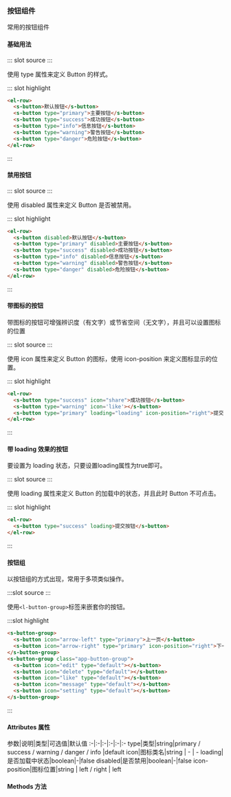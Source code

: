 ### 按钮组件
常用的按钮组件

#### 基础用法 

<demo-block>
::: slot source
<button-test1></button-test1>
:::

使用 type 属性来定义 Button 的样式。

::: slot highlight
```html
<el-row>
  <s-button>默认按钮</s-button>
  <s-button type="primary">主要按钮</s-button>
  <s-button type="success">成功按钮</s-button>
  <s-button type="info">信息按钮</s-button>
  <s-button type="warning">警告按钮</s-button>
  <s-button type="danger">危险按钮</s-button>
</el-row>
```
:::
</demo-block>

#### 禁用按钮
<demo-block>
::: slot source
<button-test2></button-test2>
:::

使用 disabled 属性来定义 Button 是否被禁用。

::: slot highlight
```html
<el-row>
  <s-button disabled>默认按钮</s-button>
  <s-button type="primary" disabled>主要按钮</s-button>
  <s-button type="success" disabled>成功按钮</s-button>
  <s-button type="info" disabled>信息按钮</s-button>
  <s-button type="warning" disabled>警告按钮</s-button>
  <s-button type="danger" disabled>危险按钮</s-button>
</el-row>
```
:::
</demo-block>

#### 带图标的按钮
带图标的按钮可增强辨识度（有文字）或节省空间（无文字），并且可以设置图标的位置

<demo-block>
::: slot source
<button-test3></button-test3>
:::

使用 icon 属性来定义 Button 的图标，使用 icon-position 来定义图标显示的位置。

::: slot highlight
```html
<el-row>
  <s-button type="success" icon="share">成功按钮</s-button>
  <s-button type="warning" icon='like'></s-button>
  <s-button type="primary" loading="loading" icon-position="right">提交按钮</s-button>
</el-row>
```
:::
</demo-block>

#### 带 loading 效果的按钮
要设置为 loading 状态，只要设置loading属性为true即可。

<demo-block>
::: slot source
<button-test4></button-test4>
:::

使用 loading 属性来定义 Button 的加载中的状态，并且此时 Button 不可点击。

::: slot highlight
```html
<el-row>
  <s-button type="success" loading>提交按钮</s-button>
</el-row>
```
:::
</demo-block>


#### 按钮组
以按钮组的方式出现，常用于多项类似操作。

<demo-block>
:::slot source
<button-test5></button-test5>
:::

使用`<l-button-group>`标签来嵌套你的按钮。

:::slot highlight
```html
<s-button-group>
  <s-button icon="arrow-left" type="primary">上一页</s-button>
  <s-button icon="arrow-right" type="primary" icon-position="right">下一页</s-button>
</s-button-group>
<s-button-group class="app-button-group">
  <s-button icon="edit" type="default"></s-button>
  <s-button icon="delete" type="default"></s-button>
  <s-button icon="like" type="default"></s-button>
  <s-button icon="message" type="default"></s-button>
  <s-button icon="setting" type="default"></s-button>
</s-button-group>
```
:::
</demo-block>

#### Attributes 属性
参数|说明|类型|可选值|默认值
:-|:-|:-|:-|:-|:-
type|类型|string|primary / success / warning / danger / info |default
icon|图标类名|string | - | -
loading|是否加载中状态|boolean|-|false
disabled|是否禁用|boolean|-|false
icon-position|图标位置|string | left / right | left

#### Methods 方法
